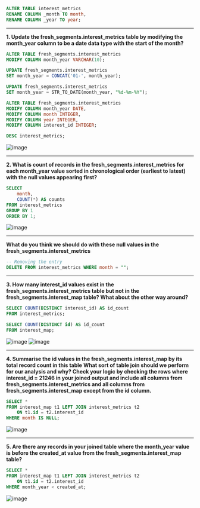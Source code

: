```sql
ALTER TABLE interest_metrics
RENAME COLUMN _month TO month,
RENAME COLUMN _year TO year;
```

---

__1. Update the fresh_segments.interest_metrics table by modifying the month_year column to be a date data type with the start of the month?__
```sql
ALTER TABLE fresh_segments.interest_metrics
MODIFY COLUMN month_year VARCHAR(10);

UPDATE fresh_segments.interest_metrics
SET month_year = CONCAT('01-', month_year);

UPDATE fresh_segments.interest_metrics
SET month_year = STR_TO_DATE(month_year, "%d-%m-%Y");

ALTER TABLE fresh_segments.interest_metrics
MODIFY COLUMN month_year DATE,
MODIFY COLUMN month INTEGER,
MODIFY COLUMN year INTEGER,
MODIFY COLUMN interest_id INTEGER;

DESC interest_metrics;
```
![image](https://github.com/arnavbangaria/data-analytics-projects/assets/98005484/1570a769-475b-4af9-b4d2-f6ae9c840c3b)

---

__2. What is count of records in the fresh_segments.interest_metrics for each month_year value sorted in chronological order (earliest to latest) with the null values appearing first?__
```sql
SELECT 
	month,
    COUNT(*) AS counts
FROM interest_metrics
GROUP BY 1
ORDER BY 1;
```
![image](https://github.com/arnavbangaria/data-analytics-projects/assets/98005484/bd4342d6-cb85-4c14-8eac-6eaf059a4acc)

---

__What do you think we should do with these null values in the fresh_segments.interest_metrics__
```sql
-- Removing the entry 
DELETE FROM interest_metrics WHERE month = "";
```

---

__3. How many interest_id values exist in the fresh_segments.interest_metrics table but not in the fresh_segments.interest_map table? What about the other way around?__
```sql
SELECT COUNT(DISTINCT interest_id) AS id_count
FROM interest_metrics;

SELECT COUNT(DISTINCT id) AS id_count
FROM interest_map;
```
![image](https://github.com/arnavbangaria/data-analytics-projects/assets/98005484/1aee3467-af74-46bc-bd41-f70ad99eb83d)
![image](https://github.com/arnavbangaria/data-analytics-projects/assets/98005484/639c07d2-6fbf-4379-8257-ca55bf1d34ce)

---

__4. Summarise the id values in the fresh_segments.interest_map by its total record count in this table__
__What sort of table join should we perform for our analysis and why? Check your logic by checking the rows where interest_id = 21246 in your joined output and include all columns from fresh_segments.interest_metrics and all columns from fresh_segments.interest_map except from the id column.__
```sql
SELECT *
FROM interest_map t1 LEFT JOIN interest_metrics t2
	ON t1.id = t2.interest_id
WHERE month IS NULL;
```
![image](https://github.com/arnavbangaria/data-analytics-projects/assets/98005484/55409a0b-7f53-4934-b0cb-5921c044cfe5)

---

__5. Are there any records in your joined table where the month_year value is before the created_at value from the fresh_segments.interest_map table?__
```sql
SELECT *
FROM interest_map t1 LEFT JOIN interest_metrics t2
	ON t1.id = t2.interest_id
WHERE month_year < created_at;
```
![image](https://github.com/arnavbangaria/data-analytics-projects/assets/98005484/9498f0bd-20f3-4525-a607-1a9919e5f101)
